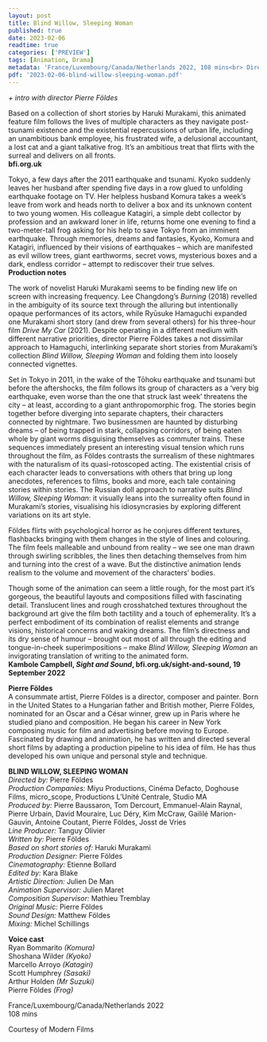 ```yaml
---
layout: post
title: Blind Willow, Sleeping Woman
published: true
date: 2023-02-06
readtime: true
categories: ['PREVIEW']
tags: [Animation, Drama]
metadata: 'France/Luxembourg/Canada/Netherlands 2022, 108 mins<br> Director: Pierre Földes'
pdf: '2023-02-06-blind-willow-sleeping-woman.pdf'
---
```


_+ intro with director Pierre Földes_

Based on a collection of short stories by Haruki Murakami, this animated feature film follows the lives of multiple characters as they navigate post-tsunami existence and the existential repercussions of urban life, including an unambitious bank employee, his frustrated wife, a delusional accountant, a lost cat and a giant talkative frog. It’s an ambitious treat that flirts with the surreal and delivers on all fronts.  
**bfi.org.uk**  

Tokyo, a few days after the 2011 earthquake and tsunami. Kyoko suddenly leaves her husband after spending five days in a row glued to unfolding earthquake footage on TV. Her helpless husband Komura takes a week’s leave from work and heads north to deliver a box and its unknown content to two young women. His colleague Katagiri, a simple debt collector by profession and an awkward loner in life, returns home one evening to find a two-meter-tall frog asking for his help to save Tokyo from an imminent earthquake. Through memories, dreams and fantasies, Kyoko, Komura and Katagiri, influenced by their visions of earthquakes – which are manifested as evil willow trees, giant earthworms, secret vows, mysterious boxes and a dark, endless corridor – attempt to rediscover their true selves.  
**Production notes**  

The work of novelist Haruki Murakami seems to be finding new life on screen with increasing frequency. Lee Changdong’s _Burning_ (2018) revelled in the ambiguity of its source text through the alluring but intentionally opaque performances of its actors, while Ryūsuke Hamaguchi expanded one Murakami short story (and drew from several others) for his three-hour film _Drive My Car_ (2021). Despite operating in a different medium with different narrative priorities, director Pierre Földes takes a not dissimilar approach to Hamaguchi, interlinking separate short stories from Murakami’s collection _Blind Willow, Sleeping Woman_ and folding them into loosely connected vignettes.

Set in Tokyo in 2011, in the wake of the Tōhoku earthquake and tsunami but before the aftershocks, the film follows its group of characters as a ‘very big earthquake, even worse than the one that struck last week’ threatens the city – at least, according to a giant anthropomorphic frog. The stories begin together before diverging into separate chapters, their characters connected by nightmare. Two businessmen are haunted by disturbing dreams – of being trapped in stark, collapsing corridors, of being eaten whole by giant worms disguising themselves as commuter trains. These sequences immediately present an interesting visual tension which runs throughout the film, as Földes contrasts the surrealism of these nightmares with the naturalism of its quasi-rotoscoped acting. The existential crisis of each character leads to conversations with others that bring up long anecdotes, references to films, books and more, each tale containing stories within stories. The Russian doll approach to narrative suits _Blind Willow, Sleeping Woman_: it visually leans into the surreality often found in Murakami’s stories, visualising his idiosyncrasies by exploring different variations on its art style.

Földes flirts with psychological horror as he conjures different textures, flashbacks bringing with them changes in the style of lines and colouring. The film feels malleable and unbound from reality – we see one man drawn through swirling scribbles, the lines then detaching themselves from him and turning into the crest of a wave. But the distinctive animation lends realism to the volume and movement of the characters’ bodies.

Though some of the animation can seem a little rough, for the most part it’s gorgeous, the beautiful layouts and compositions filled with fascinating detail. Translucent lines and rough crosshatched textures throughout the background art give the film both tactility and a touch of ephemerality. It’s a perfect embodiment of its combination of realist elements and strange visions, historical concerns and waking dreams. The film’s directness and its dry sense of humour – brought out most of all through the editing and tongue-in-cheek superimpositions – make _Blind Willow, Sleeping Woman_ an invigorating translation of writing to the animated form.  
**Kambole Campbell, _Sight and Sound_, bfi.org.uk/sight-and-sound, 19 September 2022**  

**Pierre Földes**  
A consummate artist, Pierre Földes is a director, composer and painter. Born in the United States to a Hungarian father and British mother, Pierre Földes, nominated for an Oscar and a César winner, grew up in Paris where he studied piano and composition. He began his career in New York composing music for film and advertising before moving to Europe. Fascinated by drawing and animation, he has written and directed several short films by adapting a production pipeline to his idea of film. He has thus developed his own unique and personal style and technique.  

**BLIND WILLOW, SLEEPING WOMAN**  
_Directed by:_  Pierre Földes  
_Production Companies:_ Miyu Productions, Cinéma Defacto, Doghouse Films, micro_scope, Productions L’Unité Centrale, Studio MA  
_Produced by:_ Pierre Baussaron, Tom Dercourt, Emmanuel-Alain Raynal, Pierre Urbain, David Mouraire, Luc Déry, Kim McCraw, Gaililé Marion-Gauvin, Antoine Coutant, Pierre Földes, Josst de Vries  
_Line Producer:_ Tanguy Olivier  
_Written by:_ Pierre Földes  
_Based on short stories of:_ Haruki Murakami  
_Production Designer:_ Pierre Földes  
_Cinematography:_ Etienne Bollard  
_Edited by:_ Kara Blake  
_Artistic Direction:_ Julien De Man  
_Animation Supervisor:_ Julien Maret  
_Composition Supervisor:_ Mathieu Tremblay  
_Original Music:_  Pierre Földes  
_Sound Design:_ Matthew Földes  
_Mixing:_ Michel Schillings  

**Voice cast**  
Ryan Bommarito _(Komura)_  
Shoshana Wilder _(Kyoko)_  
Marcello Arroyo _(Katagiri)_  
Scott Humphrey _(Sasaki)_  
Arthur Holden _(Mr Suzuki)_  
Pierre Földes _(Frog)_  

France/Luxembourg/Canada/Netherlands 2022  
108 mins  

Courtesy of Modern Films  
<!--stackedit_data:
eyJoaXN0b3J5IjpbMzQzOTM1NDA2LC0zMTQxNzk3NzFdfQ==
-->
